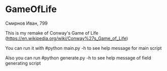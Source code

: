 # GameOfLife
Смирнов Иван, 799

This is my remake of Conway's Game of Life (https://en.wikipedia.org/wiki/Conway%27s_Game_of_Life)

You can run it with  #python main.py -h
to see help message for main script

Also you can run #python generate.py -h
to see help message of field generating script
